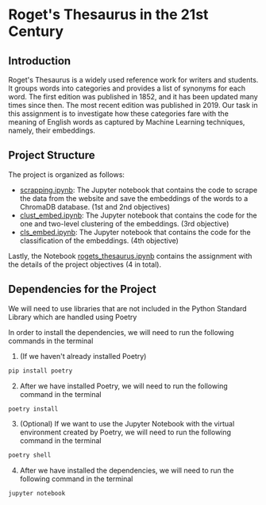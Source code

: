 # Roget's Thesaurus in the 21st Century

## Introduction

Roget's Thesaurus is a widely used reference work for writers and students. It groups words into categories and provides
a list of synonyms for each word. The first edition was published in 1852, and it has been updated many times since
then.
The most recent edition was published in 2019.
Our task in this assignment is to investigate how these categories fare with the meaning of English words as captured
by Machine Learning techniques, namely, their embeddings.

## Project Structure

The project is organized as follows:

- [scrapping.ipynb](scrapping.ipynb): The Jupyter notebook that contains the code to scrape the data from the website
  and save the
  embeddings of the words to a ChromaDB database. (1st and 2nd objectives)
- [clust_embed.ipynb](clust_embed.ipynb): The Jupyter notebook that contains the code for the one and two-level
  clustering of the
  embeddings. (3rd objective)
- [cls_embed.ipynb](cls_embed.ipynb): The Jupyter notebook that contains the code for the classification of the
  embeddings. (4th objective)

Lastly, the Notebook [rogets_thesaurus.ipynb](rogets_thesaurus.ipynb) contains the assignment with the details of the
project objectives (4 in total).

## Dependencies for the Project

We will need to use libraries that are not included in the Python Standard Library which are handled using Poetry

In order to install the dependencies, we will need to run the following commands in the terminal

1. (If we haven't already installed Poetry)

```bash
pip install poetry
```

2. After we have installed Poetry, we will need to run the following command in the terminal

```bash
poetry install
```

3. (Optional) If we want to use the Jupyter Notebook with the virtual environment created by Poetry, we will need to run
   the following command in the terminal

```bash
poetry shell
```

4. After we have installed the dependencies, we will need to run the following command in the terminal

```bash
jupyter notebook
```
